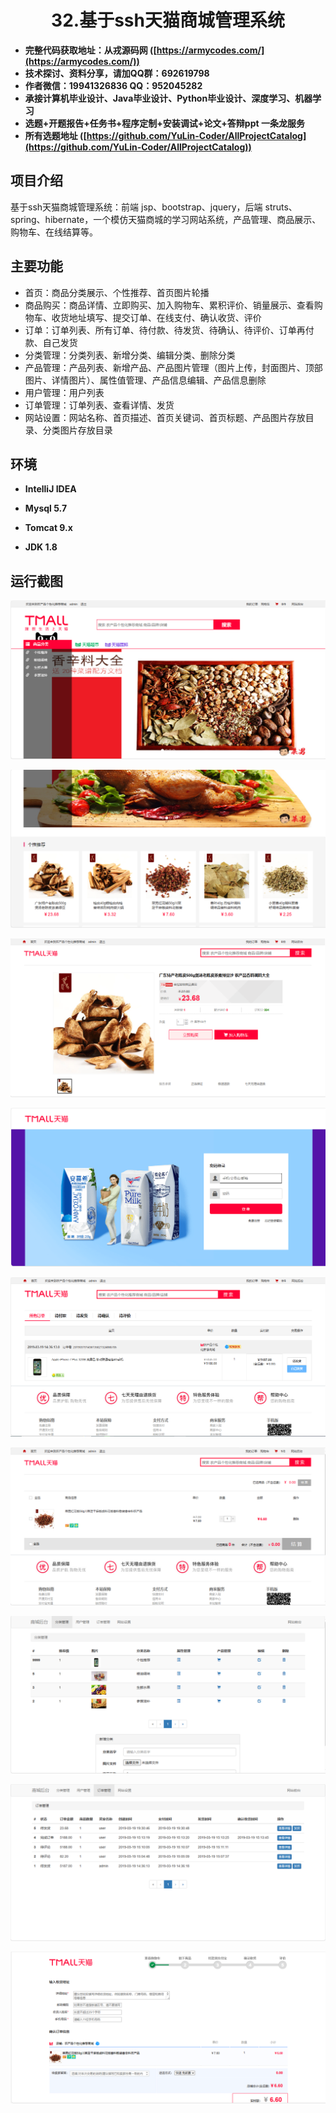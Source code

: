 <p><h1 align="center">32.基于ssh天猫商城管理系统</h1></p>

- <b>完整代码获取地址：从戎源码网 ([https://armycodes.com/](https://armycodes.com/))</b>
- <b>技术探讨、资料分享，请加QQ群：692619798</b> 
- <b>作者微信：19941326836  QQ：952045282</b> 
- <b>承接计算机毕业设计、Java毕业设计、Python毕业设计、深度学习、机器学习</b>
- <b>选题+开题报告+任务书+程序定制+安装调试+论文+答辩ppt 一条龙服务</b>
- <b>所有选题地址 ([https://github.com/YuLin-Coder/AllProjectCatalog](https://github.com/YuLin-Coder/AllProjectCatalog)) </b>

## 项目介绍

基于ssh天猫商城管理系统：前端 jsp、bootstrap、jquery，后端 struts、spring、hibernate，一个模仿天猫商城的学习网站系统，产品管理、商品展示、购物车、在线结算等。

## 主要功能

- 首页：商品分类展示、个性推荐、首页图片轮播
- 商品购买：商品详情、立即购买、加入购物车、累积评价、销量展示、查看购物车、收货地址填写、提交订单、在线支付、确认收货、评价
- 订单：订单列表、所有订单、待付款、待发货、待确认、待评价、订单再付款、自己发货
- 分类管理：分类列表、新增分类、编辑分类、删除分类
- 产品管理：产品列表、新增产品、产品图片管理（图片上传，封面图片、顶部图片、详情图片）、属性值管理、产品信息编辑、产品信息删除
- 用户管理：用户列表
- 订单管理：订单列表、查看详情、发货
- 网站设置：网站名称、首页描述、首页关键词、首页标题、产品图片存放目录、分类图片存放目录

## 环境

- <b>IntelliJ IDEA</b>

- <b>Mysql 5.7</b>

- <b>Tomcat 9.x</b>

- <b>JDK 1.8</b>

## 运行截图
![](screenshot/1.png)

![](screenshot/2.png)

![](screenshot/3.png)

![](screenshot/4.png)

![](screenshot/5.png)

![](screenshot/6.png)

![](screenshot/7.png)

![](screenshot/8.png)

![](screenshot/9.png)
